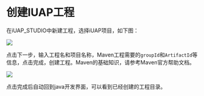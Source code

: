 # 创建IUAP工程

在iUAP_STUDIO中新建工程，选择iUAP项目，如下图：  


![](/articles/iuap-develop/4-/img/image010.jpg)
  

点击下一步，输入工程名和项目名称，Maven工程需要的`groupId`和`ArtifactId`等信息，点击完成，创建工程。Maven的基础知识，请参考Maven官方帮助文档。   


![](/articles/iuap-develop/4-/img/image011.jpg)

点击完成后自动回到java开发界面，可以看到已经创建的工程目录。
